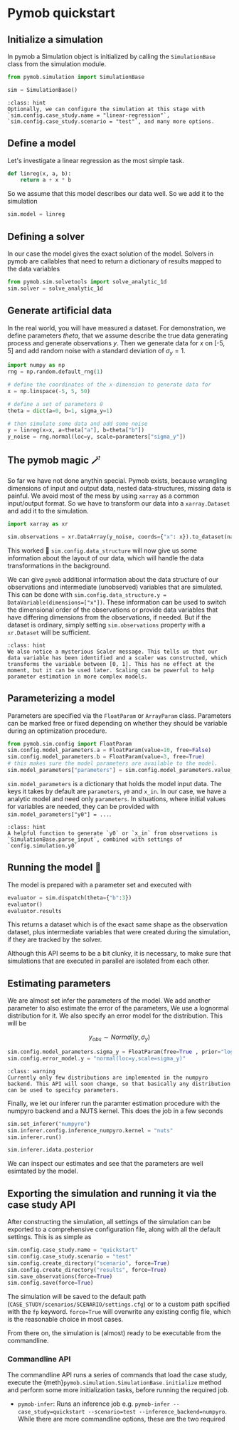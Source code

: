 # Pymob quickstart

## Initialize a simulation

In pymob a Simulation object is initialized by calling the `SimulationBase` class from the simulation module.

```py
from pymob.simulation import SimulationBase

sim = SimulationBase()
```

```{admonition} Configuring the simulation
:class: hint
Optionally, we can configure the simulation at this stage with 
`sim.config.case_study.name = "linear-regression"`, `sim.config.case_study.scenario = "test"`, and many more options. 
```

## Define a model 

Let's investigate a linear regression as the most simple task.

```py
def linreg(x, a, b):
    return a + x * b
```

So we assume that this model describes our data well. So we add it to the simulation

```py
sim.model = linreg
```

## Defining a solver

In our case the model gives the exact solution of the model.
Solvers in pymob are callables that need to return a dictionary of results mapped to the data variables

```py
from pymob.sim.solvetools import solve_analytic_1d
sim.solver = solve_analytic_1d
```

## Generate artificial data

In the real world, you will have measured a dataset. For demonstration, we define parameters $theta$, that we assume describe the true data generating process and generate observations $y$. Then we
generate data for $x$ on [-5, 5] and add random noise with a standard deviation of $\sigma_y = 1$.

```py
import numpy as np
rng = np.random.default_rng(1)

# define the coordinates of the x-dimension to generate data for
x = np.linspace(-5, 5, 50)

# define a set of parameters θ
theta = dict(a=0, b=1, sigma_y=1)

# then simulate some data and add some noise
y = linreg(x=x, a=theta["a"], b=theta["b"])
y_noise = rng.normal(loc=y, scale=parameters["sigma_y"])
```

## The pymob magic 🪄

So far we have not done anythin special. Pymob exists, because wrangling dimensions of input and output data, nested data-structures, missing data is painful. We avoid most of the mess by using `xarray` as a common input/output format. So we have to transform our data into a `xarray.Dataset` and add it to the simulation.

```py
import xarray as xr

sim.observations = xr.DataArray(y_noise, coords={"x": x}).to_dataset(name="y")
```

This worked 🎉 `sim.config.data_structure` will now give us some information about the layout of our data, which will handle the data transformations in the background.

We can give `pymob` additional information about the data structure of our observations and intermediate (unobserved) variables that are simulated. This can be done with `sim.config.data_structure.y = DataVariable(dimensions=["x"])`.
These information can be used to switch the dimensional order of the observations or provide data variables that have differing dimensions from the observations, if needed. But if the dataset is ordinary, simply setting `sim.observations` property with a `xr.Dataset` will be sufficient.

```{admonition} Scalers
:class: hint
We also notice a mysterious Scaler message. This tells us that our data variable has been identified and a scaler was constructed, which transforms the variable between [0, 1]. This has no effect at the moment, but it can be used later. Scaling can be powerful to help parameter estimation in more complex models.
```

## Parameterizing a model

Parameters are specified via the `FloatParam` or `ArrayParam` class. Parameters can be marked free or fixed depending on whether they should be variable during an optimization procedure.

```py
from pymob.sim.config import FloatParam
sim.config.model_parameters.a = FloatParam(value=10, free=False)
sim.config.model_parameters.b = FloatParam(value=3, free=True)
# this makes sure the model parameters are available to the model.
sim.model_parameters["parameters"] = sim.config.model_parameters.value_dict
```

`sim.model_parameters` is a dictionary that holds the model input data. The keys it takes by default are `parameters`, `y0` and `x_in`. In our case, we have a analytic model and need only `parameters`. In situations, where initial values for variables are needed, they can be provided with `sim.model_parameters["y0"] = ...`. 

```{admonition} generating input for solvers
:class: hint
A helpful function to generate `y0` or `x_in` from observations is `SimulationBase.parse_input`, combined with settings of `config.simulation.y0`
```

## Running the model 🏃

The model is prepared with a parameter set and executed with 

```py
evaluator = sim.dispatch(theta={"b":3})
evaluator()
evaluator.results
```

This returns a dataset which is of the exact same shape as the observation dataset, plus intermediate variables that were created during the simulation, if they are tracked by the solver.

Although this API seems to be a bit clunky, it is necessary, to make sure that simulations that are executed in parallel are isolated from each other.


## Estimating parameters 

We are almost set infer the parameters of the model. We add another parameter to also estimate the error of the parameters, We use a lognormal distribution for it. We also specify an error model for the distribution. This will be 

$$y_{obs} \sim Normal (y, \sigma_y)$$

```py
sim.config.model_parameters.sigma_y = FloatParam(free=True , prior="lognorm(scale=1,s=1)")
sim.config.error_model.y = "normal(loc=y,scale=sigma_y)"
```

```{admonition} numpyro distributions
:class: warning
Currently only few distributions are implemented in the numpyro backend. This API will soon change, so that basically any distribution can be used to specifcy parameters. 
```

Finally, we let our inferer run the paramter estimation procedure with the numpyro backend and a NUTS kernel. This does the job in a few seconds

```py
sim.set_inferer("numpyro")
sim.inferer.config.inference_numpyro.kernel = "nuts"
sim.inferer.run()

sim.inferer.idata.posterior
```

We can inspect our estimates and see that the parameters are well esimtated by the model.

## Exporting the simulation and running it via the case study API

After constructing the simulation, all settings of the simulation can be exported to a comprehensive configuration file, along with all the default settings. This is as simple as 

```py
sim.config.case_study.name = "quickstart"
sim.config.case_study.scenario = "test"
sim.config.create_directory("scenario", force=True)
sim.config.create_directory("results", force=True)
sim.save_observations(force=True)
sim.config.save(force=True)
```

The simulation will be saved to the default path (`CASE_STUDY/scenarios/SCENARIO/settings.cfg`) or to a custom path spcified with the `fp` keyword. `force=True` will overwrite any existing config file, which is the reasonable choice in most cases.

From there on, the simulation is (almost) ready to be executable from the commandline.

### Commandline API

The commandline API runs a series of commands that load the case study, execute the {meth}`pymob.simulation.SimulationBase.initialize` method and perform some more initialization tasks, before running the required job.

+ `pymob-infer`: Runs an inference job e.g. `pymob-infer --case_study=quickstart --scenario=test --inference_backend=numpyro`. While there are more commandline options, these are the two required 